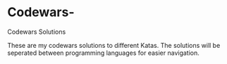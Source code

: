 # Codewars-
Codewars Solutions

These are my codewars solutions to different Katas. The solutions will be seperated between programming languages for easier navigation.
